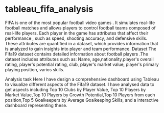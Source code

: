 # tableau_fifa_analysis
FIFA is one of the most popular football video games . It simulates real-life football matches and allows players to control football teams composed of real-life players. Each player in the game has attributes that affect their performance , such as speed, shooting accuracy, and defensive skills. These attributes are quantified in a dataset, which provides information that is analyzed to gain insights into player and team performance.
Dataset
The Fifa19 dataset contains detailed information about football players .The dataset includes attributes such as: Name, age,nationality,player's overall rating, player's potential rating, club, player's market value, player's primary playing position,  varios skills.

Analysis task
Here I have design a comprehensive dashboard using Tableau to visualize different aspects of the Fifa19 dataset. I have analysed data to get  aspects including Top 10 Clubs by Player Value, Top 10 Players by Market Value,Top 10 Players by Growth Potential,Top 10 Players from each position,Top 5 Goalkeepers by Average Goalkeeping Skills, and a interactive dashboard representing these.
